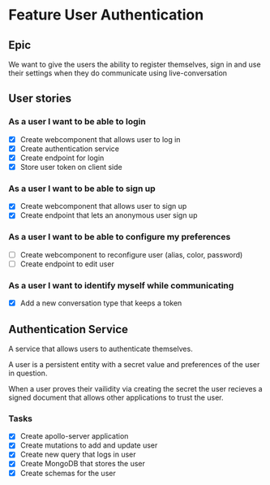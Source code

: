 # Feature User Authentication

## Epic

We want to give the users the ability to register themselves, sign in and use their settings when they do communicate using live-conversation

## User stories

### As a user I want to be able to login
- [x] Create webcomponent that allows user to log in
- [x] Create authentication service
- [x] Create endpoint for login
- [x] Store user token on client side

### As a user I want to be able to sign up
- [x] Create webcomponent that allows user to sign up
- [x] Create endpoint that lets an anonymous user sign up 

### As a user I want to be able to configure my preferences
- [ ] Create webcomponent to reconfigure user (alias, color, password)
- [ ] Create endpoint to edit user

### As a user I want to identify myself while communicating
- [x] Add a new conversation type that keeps a token 

## Authentication Service

A service that allows users to authenticate themselves. 

A user is a persistent entity with a secret value and preferences of the user in question.

When a user proves their vailidity via creating the secret the user recieves a signed document that allows other applications to trust the user.

### Tasks
- [x] Create apollo-server application
- [x] Create mutations to add and update user
- [x] Create new query that logs in user
- [x] Create MongoDB that stores the user
- [x] Create schemas for the user 